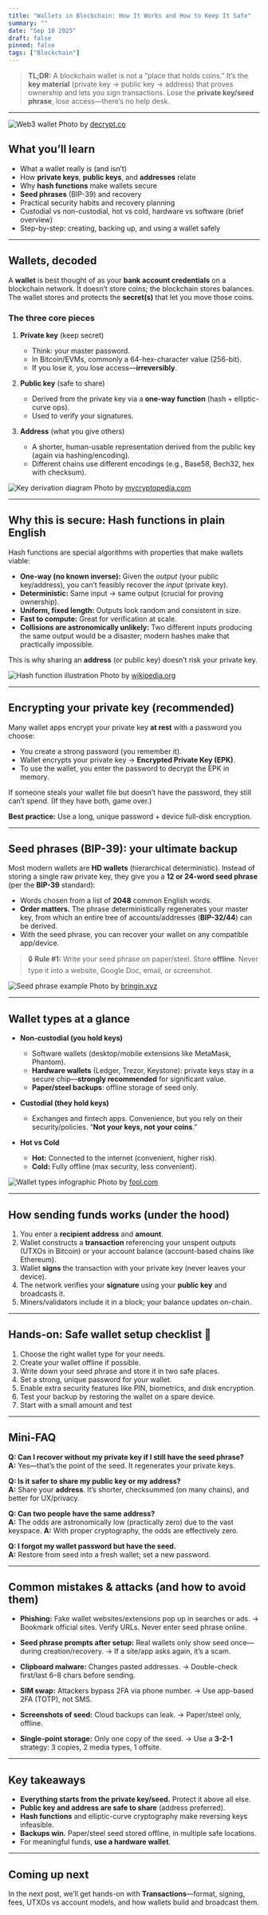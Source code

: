 ```yaml
---
title: "Wallets in Blockchain: How It Works and How to Keep It Safe"
summary: ""
date: "Sep 10 2025"
draft: false
pinned: false
tags: ["Blockchain"]
---
```


> **TL;DR:** A blockchain wallet is not a “place that holds coins.” It’s the **key material** (private key → public key → address) that proves ownership and lets you sign transactions. Lose the **private key/seed phrase**, lose access—there’s no help desk.

---

![Web3 wallet](Solana-phantom-wallet-e1636413752168-gID_7.avif)
Photo by [decrypt.co](https://decrypt.co/138536/phantom-solana-wallet-ethereum-polygon-support)

## What you’ll learn

* What a wallet really is (and isn’t)
* How **private keys**, **public keys**, and **addresses** relate
* Why **hash functions** make wallets secure
* **Seed phrases** (BIP-39) and recovery
* Practical security habits and recovery planning
* Custodial vs non-custodial, hot vs cold, hardware vs software (brief overview)
* Step-by-step: creating, backing up, and using a wallet safely

---

## Wallets, decoded

A **wallet** is best thought of as your **bank account credentials** on a blockchain network. It doesn’t store coins; the blockchain stores balances. The wallet stores and protects the **secret(s)** that let you move those coins.

### The three core pieces

1. **Private key** (keep secret)

   * Think: your master password.
   * In Bitcoin/EVMs, commonly a 64-hex-character value (256-bit).
   * If you lose it, you lose access—**irreversibly**.

2. **Public key** (safe to share)

   * Derived from the private key via a **one-way function** (hash + elliptic-curve ops).
   * Used to verify your signatures.

3. **Address** (what you give others)

   * A shorter, human-usable representation derived from the public key (again via hashing/encoding).
   * Different chains use different encodings (e.g., Base58, Bech32, hex with checksum).


![Key derivation diagram](Public-Key-and-Private-Key.avif)
Photo by [mycryptopedia.com](https://mycryptopedia.com/public-key-private-key-explained/)

---

## Why this is secure: Hash functions in plain English

Hash functions are special algorithms with properties that make wallets viable:

* **One-way (no known inverse):** Given the *output* (your public key/address), you can’t feasibly recover the *input* (private key).
* **Deterministic:** Same input → same output (crucial for proving ownership).
* **Uniform, fixed length:** Outputs look random and consistent in size.
* **Fast to compute:** Great for verification at scale.
* **Collisions are astronomically unlikely:** Two different inputs producing the same output would be a disaster; modern hashes make that practically impossible.

This is why sharing an **address** (or public key) doesn’t risk your private key.

![Hash function illustration](cryptographic%20hash%20function.avif)
Photo by [wikipedia.org](https://en.wikipedia.org/wiki/Cryptographic_hash_function)

---

## Encrypting your private key (recommended)

Many wallet apps encrypt your private key **at rest** with a password you choose:

* You create a strong password (you remember it).
* Wallet encrypts your private key → **Encrypted Private Key (EPK)**.
* To use the wallet, you enter the password to decrypt the EPK in memory.

If someone steals your wallet file but doesn’t have the password, they still can’t spend. (If they have both, game over.)

**Best practice:** Use a long, unique password + device full-disk encryption.

---

## Seed phrases (BIP-39): your ultimate backup

Most modern wallets are **HD wallets** (hierarchical deterministic). Instead of storing a single raw private key, they give you a **12 or 24-word seed phrase** (per the **BIP-39** standard):

* Words chosen from a list of **2048** common English words.
* **Order matters.** The phrase deterministically regenerates your master key, from which an entire tree of accounts/addresses (**BIP-32/44**) can be derived.
* With the seed phrase, you can recover your wallet on any compatible app/device.

> 🔒 **Rule #1:** Write your seed phrase on paper/steel. Store **offline**. Never type it into a website, Google Doc, email, or screenshot.

![Seed phrase example](1-4o0R_RCB3mRtROwD21Eqqw-jpeg.avif)
Photo by [bringin.xyz](https://bringin.xyz/blog/learn/what-are-bip39-seed-words/)

---

## Wallet types at a glance

* **Non-custodial (you hold keys)**

  * Software wallets (desktop/mobile extensions like MetaMask, Phantom).
  * **Hardware wallets** (Ledger, Trezor, Keystone): private keys stay in a secure chip—**strongly recommended** for significant value.
  * **Paper/steel backups**: offline storage of seed only.

* **Custodial (they hold keys)**

  * Exchanges and fintech apps. Convenience, but you rely on their security/policies. “**Not your keys, not your coins**.”

* **Hot vs Cold**

  * **Hot:** Connected to the internet (convenient, higher risk).
  * **Cold:** Fully offline (max security, less convenient).

![Wallet types infographic](original_imageshttpsg.foolcdn.comeditorialimag.width-880_6tZrxht.avif)
Photo by [fool.com](https://www.fool.com/terms/b/blockchain-wallet/)

---

## How sending funds works (under the hood)

1. You enter a **recipient address** and **amount**.
2. Wallet constructs a **transaction** referencing your unspent outputs (UTXOs in Bitcoin) or your account balance (account-based chains like Ethereum).
3. Wallet **signs** the transaction with your private key (never leaves your device).
4. The network verifies your **signature** using your **public key** and broadcasts it.
5. Miners/validators include it in a block; your balance updates on-chain.


---

## Hands-on: Safe wallet setup checklist 📝

1. Choose the right wallet type for your needs.
2. Create your wallet offline if possible.
3. Write down your seed phrase and store it in two safe places.
4. Set a strong, unique password for your wallet.
5. Enable extra security features like PIN, biometrics, and disk encryption.
6. Test your backup by restoring the wallet on a spare device.
7. Start with a small amount and test

---

## Mini-FAQ

**Q: Can I recover without my private key if I still have the seed phrase?** <br />
**A:** Yes—that’s the point of the seed. It regenerates your private keys.

**Q: Is it safer to share my public key or my address?** <br />
**A:** Share your **address**. It’s shorter, checksummed (on many chains), and better for UX/privacy.

**Q: Can two people have the same address?** <br />
  **A:** The odds are astronomically low (practically zero) due to the vast keyspace.
**A:** With proper cryptography, the odds are effectively zero.

**Q: I forgot my wallet password but have the seed.** <br />
  **A:** Restore from seed into a fresh wallet; set a new password.


---


## Common mistakes & attacks (and how to avoid them)

* **Phishing:** Fake wallet websites/extensions pop up in searches or ads.
  → Bookmark official sites. Verify URLs. Never enter seed phrase online.

* **Seed phrase prompts after setup:** Real wallets only show seed once—during creation/recovery.
  → If a site/app asks again, it’s a scam.

* **Clipboard malware:** Changes pasted addresses.
  → Double-check first/last 6–8 chars before sending.

* **SIM swap:** Attackers bypass 2FA via phone number.
  → Use app-based 2FA (TOTP), not SMS.

* **Screenshots of seed:** Cloud backups can leak.
  → Paper/steel only, offline.

* **Single-point storage:** Only one copy of the seed.
  → Use a **3-2-1** strategy: 3 copies, 2 media types, 1 offsite.

---

## Key takeaways

* **Everything starts from the private key/seed.** Protect it above all else.
* **Public key and address are safe to share** (address preferred).
* **Hash functions** and elliptic-curve cryptography make reversing keys infeasible.
* **Backups win.** Paper/steel seed stored offline, in multiple safe locations.
* For meaningful funds, **use a hardware wallet**.

---

## Coming up next

In the next post, we’ll get hands-on with **Transactions**—format, signing, fees, UTXOs vs account models, and how wallets build and broadcast them.

